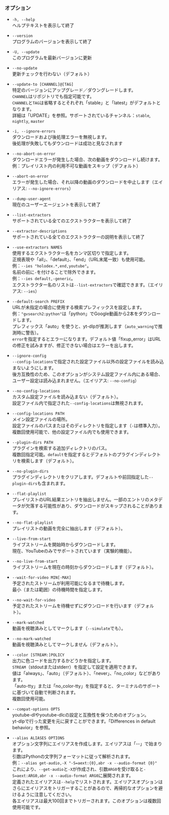 ### オプション

- `-h, --help`  
  ヘルプテキストを表示して終了

- `--version`  
  プログラムのバージョンを表示して終了

- `-U, --update`  
  このプログラムを最新バージョンに更新

- `--no-update`  
  更新チェックを行わない（デフォルト）

- `--update-to [CHANNEL]@[TAG]`  
  特定のバージョンにアップグレード／ダウングレードします。  
  `CHANNEL`はリポジトリでも指定可能です。  
  `CHANNEL`と`TAG`は省略するとそれぞれ「stable」と「latest」がデフォルトとなります。  
  詳細は「UPDATE」を参照。サポートされているチャンネル：`stable`, `nightly`, `master`

- `-i, --ignore-errors`  
  ダウンロードおよび後処理エラーを無視します。  
  後処理が失敗してもダウンロードは成功と見なされます

- `--no-abort-on-error`  
  ダウンロードエラーが発生した場合、次の動画をダウンロードし続けます。  
  例：プレイリスト内の利用不可な動画をスキップ（デフォルト）

- `--abort-on-error`  
  エラーが発生した場合、それ以降の動画のダウンロードを中止します（エイリアス: `--no-ignore-errors`）

- `--dump-user-agent`  
  現在のユーザーエージェントを表示して終了

- `--list-extractors`  
  サポートされている全てのエクストラクターを表示して終了

- `--extractor-descriptions`  
  サポートされている全てのエクストラクターの説明を表示して終了

- `--use-extractors NAMES`  
  使用するエクストラクター名をカンマ区切りで指定します。  
  正規表現や「all」、「default」、「end」（URL末尾一致）も使用可能。  
  例：`--ies "holodex.*,end,youtube"`。  
  名前の前に`-`を付けることで除外できます。  
  例：`--ies default,-generic`。  
  エクストラクター名のリストは`--list-extractors`で確認できます。（エイリアス: `--ies`）

- `--default-search PREFIX`  
  URLが未指定の場合に使用する検索プレフィックスを設定します。  
  例：`"gvsearch2:python"`は「python」でGoogle動画から2本をダウンロードします。  
  プレフィックス「auto」を使うと、yt-dlpが推測します（`auto_warning`で推測時に警告）。  
  `error`を指定するとエラーになります。デフォルト値「fixup_error」はURLの修正を試みますが、修正できない場合はエラーを出します。

- `--ignore-config`  
  `--config-locations`で指定された設定ファイル以外の設定ファイルを読み込まないようにします。  
  後方互換性のため、このオプションがシステム設定ファイル内にある場合、ユーザー設定は読み込まれません。（エイリアス: `--no-config`）

- `--no-config-locations`  
  カスタム設定ファイルを読み込まない（デフォルト）。  
  設定ファイル内で指定された`--config-locations`は無視されます。

- `--config-locations PATH`  
  メイン設定ファイルの場所。  
  設定ファイルのパスまたはそのディレクトリを指定します（`-`は標準入力）。  
  複数回使用可能で、他の設定ファイル内でも使用できます。

- `--plugin-dirs PATH`  
  プラグインを検索する追加ディレクトリのパス。  
  複数回指定可能。`default`を指定するとデフォルトのプラグインディレクトリを検索します（デフォルト）。

- `--no-plugin-dirs`  
  プラグインディレクトリをクリアします。デフォルトや前回指定した`--plugin-dirs`も含まれます。

- `--flat-playlist`  
  プレイリストのURL結果エントリを抽出しません。一部のエントリのメタデータが欠落する可能性があり、ダウンロードがスキップされることがあります。

- `--no-flat-playlist`  
  プレイリストの動画を完全に抽出します（デフォルト）。

- `--live-from-start`  
  ライブストリームを開始時からダウンロードします。  
  現在、YouTubeのみでサポートされています（実験的機能）。

- `--no-live-from-start`  
  ライブストリームを現在の時刻からダウンロードします（デフォルト）。

- `--wait-for-video MIN[-MAX]`  
  予定されたストリームが利用可能になるまで待機します。  
  最小（または範囲）の待機時間を指定します。

- `--no-wait-for-video`  
  予定されたストリームを待機せずにダウンロードを行います（デフォルト）。

- `--mark-watched`  
  動画を視聴済みとしてマークします（`--simulate`でも）。

- `--no-mark-watched`  
  動画を視聴済みとしてマークしません（デフォルト）。

- `--color [STREAM:]POLICY`  
  出力に色コードを出力するかどうかを指定します。  
  `STREAM`（stdoutまたはstderr）を指定して設定を適用できます。  
  値は「always」、「auto」（デフォルト）、「never」、「no_color」などがあります。  
  「auto-tty」または「no_color-tty」を指定すると、ターミナルのサポートに基づいて自動で判断されます。  
  複数回使用可能。

- `--compat-options OPTS`  
  youtube-dlやyoutube-dlcの設定と互換性を保つためのオプション。  
  yt-dlpで行った変更を元に戻すことができます。「Differences in default behavior」を参照。

- `--alias ALIASES OPTIONS`  
  オプション文字列にエイリアスを作成します。エイリアスは「--」で始まります。  
  引数はPythonの文字列フォーマットに従って解析されます。  
  例：`--alias get-audio,-X "-S=aext:{0},abr -x --audio-format {0}"`  
  これにより、`--get-audio`と`-X`が作成され、引数`ARG0`を受け取ると`-S=aext:ARG0,abr -x --audio-format ARG0`に展開されます。  
  定義されたエイリアスは`--help`でリストされます。エイリアスオプションはさらにエイリアスをトリガーすることがあるので、再帰的なオプションを避けるように注意してください。  
  各エイリアスは最大100回までトリガーされます。このオプションは複数回使用可能です。
